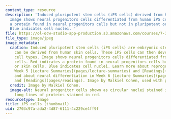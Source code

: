 ```yaml
---
content_type: resource
description: 'Induced pluripotent stem cells (iPS cells) derived from human skin cells.
  Image shows neural progenitors cells differentiated from human iPS cells. Red indicates
  a protein found in neural progenitors cells but not in pluripotent or skin cells.
  Blue indicates cell nuclei. '
file: https://ol-ocw-studio-app-production.s3.amazonaws.com/courses/7-342-pluripotent-stem-cells-and-genome-engineering-for-modeling-human-diseases-spring-2015/2703c97aada24d8761114c229ce4ff9f_7-342s15-th.jpg
file_type: image/jpeg
image_metadata:
  caption: Induced pluripotent stem cells (iPS cells) are embryonic stem cells that
    can be derived from human skin cells. These iPS cells can then develop into different
    cell types. Image shows neural progenitors cells differentiated from human iPS
    cells. Red indicates a protein found in neural progenitors cells but not in pluripotent
    or skin cells. Blue indicates cell nuclei. Learn more about reprogramming in the
    Week 5 [Lecture Summaries](pages/lecture-summaries) and [Readings](pages/readings),
    and about neural differentiation in Week 6 [Lecture Summaries](pages/lecture-summaries)
    and [Readings](pages/readings). Image by Malkiel Cohen, used with permission.
  credit: Image by Malkiel Cohen.
  image-alt: Neural progenitor cells shown as circular nuclei stained in blue, inside
    long lines of proteins stained in red.
resourcetype: Image
title: iPS cells (thumbnail)
uid: 2703c97a-ada2-4d87-6111-4c229ce4ff9f
---
```

